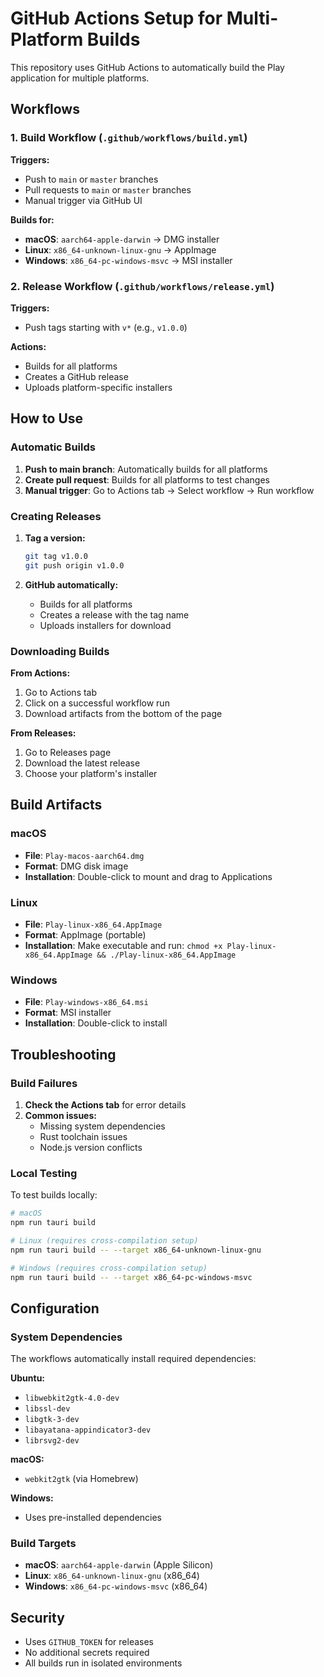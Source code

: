 # GitHub Actions Setup for Multi-Platform Builds

This repository uses GitHub Actions to automatically build the Play application for multiple platforms.

## Workflows

### 1. Build Workflow (`.github/workflows/build.yml`)

**Triggers:**
- Push to `main` or `master` branches
- Pull requests to `main` or `master` branches
- Manual trigger via GitHub UI

**Builds for:**
- **macOS**: `aarch64-apple-darwin` → DMG installer
- **Linux**: `x86_64-unknown-linux-gnu` → AppImage
- **Windows**: `x86_64-pc-windows-msvc` → MSI installer

### 2. Release Workflow (`.github/workflows/release.yml`)

**Triggers:**
- Push tags starting with `v*` (e.g., `v1.0.0`)

**Actions:**
- Builds for all platforms
- Creates a GitHub release
- Uploads platform-specific installers

## How to Use

### Automatic Builds

1. **Push to main branch**: Automatically builds for all platforms
2. **Create pull request**: Builds for all platforms to test changes
3. **Manual trigger**: Go to Actions tab → Select workflow → Run workflow

### Creating Releases

1. **Tag a version:**
   ```bash
   git tag v1.0.0
   git push origin v1.0.0
   ```

2. **GitHub automatically:**
   - Builds for all platforms
   - Creates a release with the tag name
   - Uploads installers for download

### Downloading Builds

**From Actions:**
1. Go to Actions tab
2. Click on a successful workflow run
3. Download artifacts from the bottom of the page

**From Releases:**
1. Go to Releases page
2. Download the latest release
3. Choose your platform's installer

## Build Artifacts

### macOS
- **File**: `Play-macos-aarch64.dmg`
- **Format**: DMG disk image
- **Installation**: Double-click to mount and drag to Applications

### Linux
- **File**: `Play-linux-x86_64.AppImage`
- **Format**: AppImage (portable)
- **Installation**: Make executable and run: `chmod +x Play-linux-x86_64.AppImage && ./Play-linux-x86_64.AppImage`

### Windows
- **File**: `Play-windows-x86_64.msi`
- **Format**: MSI installer
- **Installation**: Double-click to install

## Troubleshooting

### Build Failures

1. **Check the Actions tab** for error details
2. **Common issues:**
   - Missing system dependencies
   - Rust toolchain issues
   - Node.js version conflicts

### Local Testing

To test builds locally:

```bash
# macOS
npm run tauri build

# Linux (requires cross-compilation setup)
npm run tauri build -- --target x86_64-unknown-linux-gnu

# Windows (requires cross-compilation setup)
npm run tauri build -- --target x86_64-pc-windows-msvc
```

## Configuration

### System Dependencies

The workflows automatically install required dependencies:

**Ubuntu:**
- `libwebkit2gtk-4.0-dev`
- `libssl-dev`
- `libgtk-3-dev`
- `libayatana-appindicator3-dev`
- `librsvg2-dev`

**macOS:**
- `webkit2gtk` (via Homebrew)

**Windows:**
- Uses pre-installed dependencies

### Build Targets

- **macOS**: `aarch64-apple-darwin` (Apple Silicon)
- **Linux**: `x86_64-unknown-linux-gnu` (x86_64)
- **Windows**: `x86_64-pc-windows-msvc` (x86_64)

## Security

- Uses `GITHUB_TOKEN` for releases
- No additional secrets required
- All builds run in isolated environments
